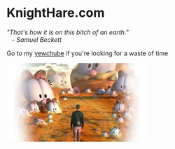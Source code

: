 # KnightHare.com
*"That's how it is on this bitch of an earth."* \
&nbsp;&nbsp;&nbsp;*- Samuel Beckett*


Go to my [yewchube](https://www.youtube.com/channel/UCy0QHCtbtu9138HT0mwaXPA) if you're looking for a waste of time

[![Watch the video](./img/yewchube.webp)](https://www.youtube.com/channel/UCy0QHCtbtu9138HT0mwaXPA)
